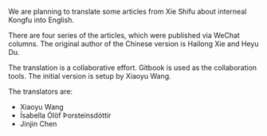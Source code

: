 We are planning to translate some articles from Xie Shifu about interneal Kongfu into English.

There are four series of the articles, which were published via WeChat columns. The original author of the Chinese version is Hailong Xie and Heyu Du.

The translation is a collaborative effort. Gitbook is used as the collaboration tools. The initial version is setup by Xiaoyu Wang.

The translators are:

* Xiaoyu Wang
* Ísabella Ólöf Þorsteinsdóttir
* Jinjin Chen



